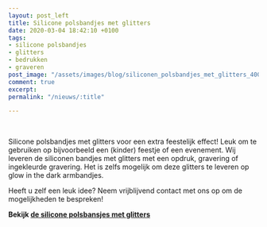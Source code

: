 ```yaml
---
layout: post_left
title: Silicone polsbandjes met glitters
date: 2020-03-04 18:42:10 +0100
tags:
- silicone polsbandjes
- glitters
- bedrukken
- graveren
post_image: "/assets/images/blog/siliconen_polsbandjes_met_glitters_400"
comment: true
excerpt: 
permalink: "/nieuws/:title"

---
```

<br>  
<p>Silicone polsbandjes met glitters voor een extra feestelijk effect! Leuk om te gebruiken op bijvoorbeeld een (kinder) feestje of een evenement. Wij leveren de siliconen bandjes met glitters met een opdruk, gravering of ingekleurde gravering. Het is zelfs mogelijk om deze glitters te leveren op glow in the dark armbandjes.</p>

<p> Heeft u zelf een leuk idee? Neem vrijblijvend contact met ons op om de mogelijkheden te bespreken!</p>

<p><strong>Bekijk <a class="blue" href="https://www.allpremiums.nl/siliconen-polsbandjes-met-glitters" title="HIER">de silicone polsbansjes met glitters</a></strong></p> 
